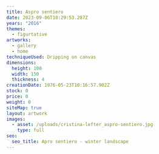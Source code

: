 ```yaml
---
title: Aspro sentiero
date: 2023-09-06T18:29:53.287Z
years: "2016"
themes:
  - figurtative
artworks:
  - gallery
  - home
techniqueUsed: Dripping on canvas
dimensions:
  height: 100
  width: 150
  thickness: 4
creationDate: 1976-05-23T10:16:57.902Z
stock: 0
price: 0
weight: 0
siteMap: true
layout: artwork
images:
  - asset: /uploads/cristina-lefter_aspro-sentiero.jpg
    type: full
seo:
  seo_title: Apro sentiero - winter landscape
---
```

